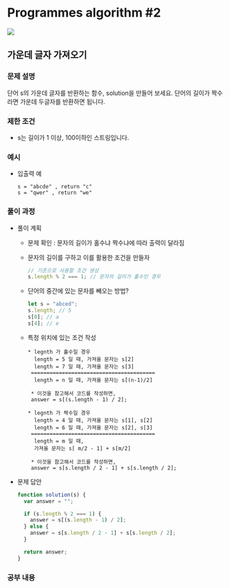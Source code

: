 # Programmes algorithm #2

<img src="https://img.shields.io/badge/JavaScript-FDC813?style=flat&logo=JavaScript&logoColor=black"/>

## 가운데 글자 가져오기

### 문제 설명

단어 s의 가운데 글자를 반환하는 함수, solution을 만들어 보세요. 단어의 길이가 짝수라면 가운데 두글자를 반환하면 됩니다.

### 제한 조건

- s는 길이가 1 이상, 100이하인 스트링입니다.

### 예시

- 입출력 예

  ```
  s = "abcde" , return "c"
  s = "qwer" , return "we"
  ```

### 풀이 과정

- 풀이 계획

  - 문제 확인 : 문자의 길이가 홀수냐 짝수냐에 따라 출력이 달라짐
  - 문자의 길이를 구하고 이를 활용한 조건을 만들자
    ```javascript
    // 기준으로 사용할 조건 생성
    s.length % 2 === 1; // 문자의 길이가 홀수인 경우
    ```
  - 단어의 중간에 있는 문자를 빼오는 방법?
    ```javascript
    let s = "abced";
    s.length; // 5
    s[0]; // a
    s[4]; // e
    ```
  - 특정 위치에 있는 조건 작성

    ```
    * legnth 가 홀수일 경우
      length = 5 일 때, 가져올 문자는 s[2]
      length = 7 일 때, 가져올 문자는 s[3]
     ========================================
      length = n 일 때, 가져올 문자는 s[(n-1)/2]

     * 이것을 참고해서 코드를 작성하면,
     answer = s[(s.length - 1) / 2];
    ```

    ```
    * legnth 가 짝수일 경우
      length = 4 일 때, 가져올 문자는 s[1], s[2]
      length = 6 일 때, 가져올 문자는 s[2], s[3]
     ========================================
      length = m 일 때,
      가져올 문자는 s[ m/2 - 1] + s[m/2]

     * 이것을 참고해서 코드를 작성하면,
     answer = s[s.length / 2 - 1] + s[s.length / 2];
    ```

- 문제 답안

  ```javascript
  function solution(s) {
    var answer = "";

    if (s.length % 2 === 1) {
      answer = s[(s.length - 1) / 2];
    } else {
      answer = s[s.length / 2 - 1] + s[s.length / 2];
    }

    return answer;
  }
  ```

### 공부 내용
